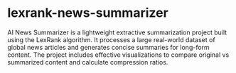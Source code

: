 # lexrank-news-summarizer
AI News Summarizer is a lightweight extractive summarization project built using the LexRank algorithm. It processes a large real-world dataset of global news articles and generates concise summaries for long-form content. The project includes effective visualizations to compare original vs summarized content and calculate compression ratios.
